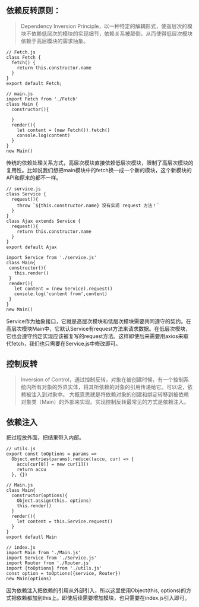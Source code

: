 ## 依赖反转原则：  
> Dependency Inversion Principle，以一种特定的解耦形式，使高层次的模块不依赖低层次的模块的实现细节，依赖关系被颠倒，从而使得低层次模块依赖于高层模块的需求抽象。  
 
 ```
 // Fetch.js
 class Fetch {
   fetch() {
     return this.constructor.name
   }
 }
 export default Fetch;
 ```

 ```
 // main.js
 import Fetch from './Fetch'
 class Main {
   constructor(){

   }
   render(){
     let content = (new Fetch()).fetch()
     console.log(content)
   }
 }
 new Main()
 ```
 传统的依赖处理关系方式，高层次模块直接依赖低层次模块，限制了高层次模块的复用性。比如说我们想把main模块中的fetch换一成一个新的模块，这个新模块的API和原来的都不一样。  

 ```
 // service.js
 class Service {
   request(){
     throw `${this.constructor.name} 没有实现 request 方法！`
   }
 }
 class Ajax extends Service {
   request(){
     return this.constructor.name
   }
 }
 export default Ajax
 ```
 ```
import Service from './service.js'
class Main{
  constructor(){
    this.render()
  }
  render(){
    let content = (new Service).request()
    console.log('content from',content)
  }
}
new Main()
 ```
 Service作为抽象接口，它就是高层次模块和低层次模块需要共同遵守的契约。在高层次模块Main中，它默认Service有request方法来请求数据。在低层次模块，它也会遵守约定实现应该被复写的request方法。这样即使后来需要用axios来取代fetch，我们也只需要在Service.js中修改即可。

## 控制反转
> Inversion of Control，通过控制反转，对象在被创建时候，有一个控制系统内所有对象的外界实体，将其所依赖的对象的引用传递给它。可以说，依赖被注入到对象中。
大概意思就是将依赖对象的创建和绑定转移到被依赖对象类（Main）的外部来实现。实现控制反转最常见的方式是依赖注入。

## 依赖注入  
把过程放外面，把结果带入内部。
```
// utils.js
export const toOptions = params => 
  Object.entries(params).reduce((accu, cur) => {
    accu[cur[0]] = new cur[1]()
    return accu
  }, {})

// Main.js
class Main{
  constructor(options){
    Object.assign(this. options)
    this.render()
  }
  render(){
    let content = this.Service.request()
  }
}
export defautl Main
```  

```
// index.js
import Main from './Main.js'
import Service from './Service.js'
import Router from './Router.js'
import {toOptions} from './utils.js'
const option = toOptions({service, Router})
new Main(options)
```  
因为依赖注入把依赖的引用从外部引入，所以这里使用Object(this, options)的方式把依赖都加到this上。即使后续需要增加模块，也只需要在index.js引入即可。